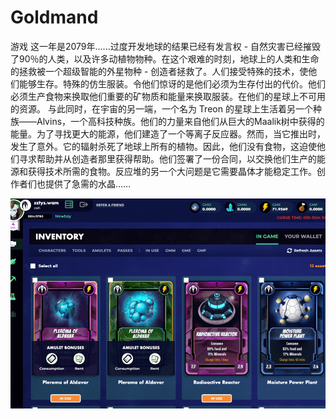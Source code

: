 # Goldmand

游戏
这一年是2079年......过度开发地球的结果已经有发言权 - 自然灾害已经摧毁了90％的人类，以及许多动植物物种。在这个艰难的时刻，地球上的人类和生命的拯救被一个超级智能的外星物种 - 创造者拯救了。人们接受特殊的技术，使他们能够生存。特殊的仿生服装。令他们惊讶的是他们必须为生存付出的代价。他们必须生产食物来换取他们重要的矿物质和能量来换取服装。在他们的星球上不可用的资源。
与此同时，在宇宙的另一端，一个名为 Treon 的星球上生活着另一个种族——Alvins，一个高科技种族。他们的力量来自他们从巨大的Maalik树中获得的能量。为了寻找更大的能源，他们建造了一个等离子反应器。然而，当它推出时，发生了意外。它的辐射杀死了地球上所有的植物。因此，他们没有食物，这迫使他们寻求帮助并从创造者那里获得帮助。他们签署了一份合同，以交换他们生产的能源和获得技术所需的食物。反应堆的另一个大问题是它需要晶体才能稳定工作。创作者们也提供了急需的水晶……

![goldmand-dapp-games-wax-image1_822f8c2ebe4eb03fe67673cc900d2f1f](goldmand-dapp-games-wax-image1_822f8c2ebe4eb03fe67673cc900d2f1f.png)

